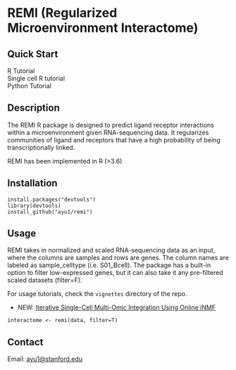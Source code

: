 # REMI (Regularized Microenvironment Interactome)

## Quick Start
R Tutorial  
Single cell R tutorial   
Python Tutorial  

## Description
The REMI R package is designed to predict ligand receptor interactions within a microenvironment given RNA-sequencing data. It regularizes communities of ligand and receptors that have a high probability of being transcriptionally linked. 

REMI has been implemented in R (>3.6)

## Installation
```
install.packages("devtools")
library(devtools)
install_github("ayu1/remi")
```

## Usage

REMI takes in normalized and scaled RNA-sequencing data as an input, where the columns are samples and rows are genes. The column names are labeled as sample_celltype (i.e. S01_Bcell). The package has a built-in option to filter low-expressed genes, but it can also take it any pre-filtered scaled datasets (filter=F). 

For usage tutorials, check the `vignettes` directory of the repo. 

* NEW: [Iterative Single-Cell Multi-Omic Integration Using Online iNMF](http://htmlpreview.github.io/?https://github.com/ayu1/remi/blob/master/vignettes/online_iNMF_tutorial.html)


```
interactome <- remi(data, filter=T)
```

## Contact
Email: ayu1@stanford.edu
